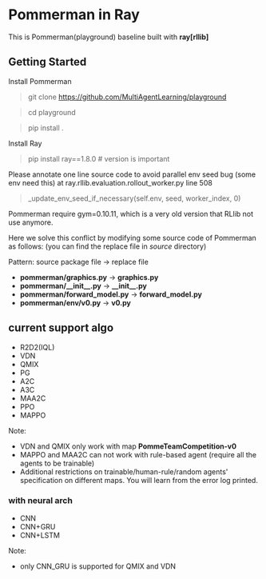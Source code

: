 # Pommerman in Ray

This is Pommerman(playground) baseline built with **ray[rllib]**

## Getting Started

Install Pommerman
> git clone https://github.com/MultiAgentLearning/playground

> cd playground

> pip install .


Install Ray
> pip install ray==1.8.0 # version is important

Please annotate one line source code to avoid parallel env seed bug (some env need this)
at ray.rllib.evaluation.rollout_worker.py line 508

> _update_env_seed_if_necessary(self.env, seed, worker_index, 0)

Pommerman require gym=0.10.11, which is a very old version that RLlib not use anymore.

Here we solve this conflict by modifying some source code of Pommerman as follows:
(you can find the replace file in *source* directory) 

Pattern: source package file -> replace file

- **pommerman/graphics.py**  ->  **graphics.py**
- **pommerman/\_\_init\_\_.py**  ->  **\_\_init\_\_.py** 
- **pommerman/forward_model.py**  ->  **forward_model.py** 
- **pommerman/env/v0.py**  ->  **v0.py** 

## current support algo
- R2D2(IQL)
- VDN
- QMIX
- PG
- A2C
- A3C
- MAA2C
- PPO
- MAPPO

Note: 
- VDN and QMIX only work with map **PommeTeamCompetition-v0**
- MAPPO and MAA2C can not work with rule-based agent (require all the agents to be trainable)
- Additional restrictions on trainable/human-rule/random agents' specification on different maps. You will learn from the error log printed. 
  
### with neural arch
- CNN
- CNN+GRU
- CNN+LSTM

Note:
- only CNN_GRU is supported for QMIX and VDN





